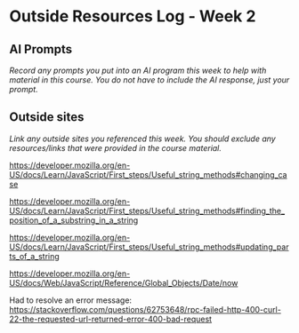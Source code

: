 # Outside Resources Log - Week 2

## AI Prompts
_Record any prompts you put into an AI program this week to help with material in this course. You do not have to include the AI response, just your prompt._

## Outside sites
_Link any outside sites you referenced this week. You should exclude any resources/links that were provided in the course material._

https://developer.mozilla.org/en-US/docs/Learn/JavaScript/First_steps/Useful_string_methods#changing_case

https://developer.mozilla.org/en-US/docs/Learn/JavaScript/First_steps/Useful_string_methods#finding_the_position_of_a_substring_in_a_string

https://developer.mozilla.org/en-US/docs/Learn/JavaScript/First_steps/Useful_string_methods#updating_parts_of_a_string

https://developer.mozilla.org/en-US/docs/Web/JavaScript/Reference/Global_Objects/Date/now

Had to resolve an error message: https://stackoverflow.com/questions/62753648/rpc-failed-http-400-curl-22-the-requested-url-returned-error-400-bad-request